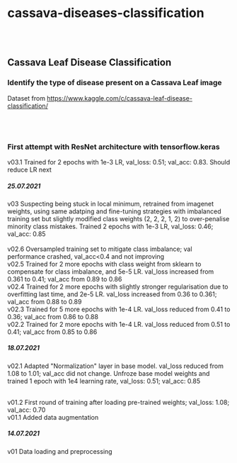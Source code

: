 # cassava-diseases-classification
<br/><br/>

## Cassava Leaf Disease Classification
### Identify the type of disease present on a Cassava Leaf image
Dataset from https://www.kaggle.com/c/cassava-leaf-disease-classification/<br/>
<br/><br/><br/>
### First attempt with ResNet architecture with tensorflow.keras

v03.1 Trained for 2 epochs with 1e-3 LR, val_loss: 0.51; val_acc: 0.83. Should reduce LR next<br/>

##### 25.07.2021
v03 Suspecting being stuck in local minimum, retrained from imagenet weights, using same adatping and fine-tuning strategies with imbalanced training set but slightly modified class weights (2, 2, 2, 1, 2) to over-penalise minority class mistakes. Trained 2 epochs with 1e-3 LR, val_loss: 0.46; val_acc: 0.85<br/>
<br/>
v02.6 Oversampled training set to mitigate class imbalance; val performance crashed, val_acc<0.4 and not improving<br/>
v02.5 Trained for 2 more epochs with class weight from sklearn to compensate for class imbalance, and 5e-5 LR. val_loss increased from 0.361 to 0.41; val_acc from 0.89 to 0.86<br/>
v02.4 Trained for 2 more epochs with slightly stronger regularisation due to overfitting last time, and 2e-5 LR. val_loss increased from 0.36 to 0.361; val_acc from 0.88 to 0.89<br/>
v02.3 Trained for 5 more epochs with 1e-4 LR. val_loss reduced from 0.41 to 0.36; val_acc from 0.86 to 0.88<br/>
v02.2 Trained for 2 more epochs with 1e-4 LR. val_loss reduced from 0.51 to 0.41; val_acc from 0.85 to 0.86<br/>

##### 18.07.2021
v02.1 Adapted "Normalization" layer in base model. val_loss reduced from 1.08 to 1.01; val_acc did not change. Unfroze base model weights and trained 1 epoch with 1e4 learning rate, val_loss: 0.51; val_acc: 0.85<br/>

<br/>
v01.2 First round of training after loading pre-trained weights; val_loss: 1.08; val_acc: 0.70<br/>
v01.1 Added data augmentation<br/>

##### 14.07.2021
v01 Data loading and preprocessing<br/>
